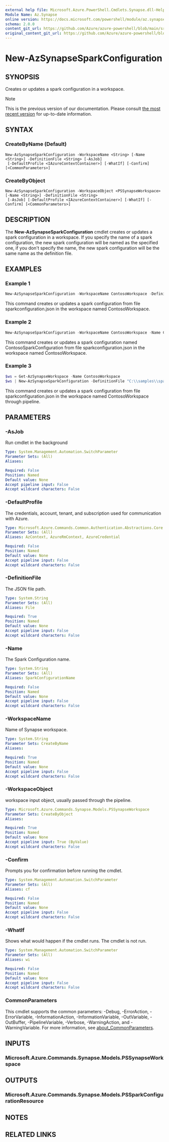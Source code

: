 ```yaml
---
external help file: Microsoft.Azure.PowerShell.Cmdlets.Synapse.dll-Help.xml
Module Name: Az.Synapse
online version: https://docs.microsoft.com/powershell/module/az.synapse/new-azsynapsesparkconfiguration
schema: 2.0.0
content_git_url: https://github.com/Azure/azure-powershell/blob/main/src/Synapse/Synapse/help/New-AzSynapseSparkConfiguration.md
original_content_git_url: https://github.com/Azure/azure-powershell/blob/main/src/Synapse/Synapse/help/New-AzSynapseSparkConfiguration.md
---
```


# New-AzSynapseSparkConfiguration

## SYNOPSIS
Creates or updates a spark configuration in a workspace.

> [!NOTE]
>This is the previous version of our documentation. Please consult [the most recent version](/powershell/module/az.synapse/new-azsynapsesparkconfiguration) for up-to-date information.

## SYNTAX

### CreateByName (Default)
```
New-AzSynapseSparkConfiguration -WorkspaceName <String> [-Name <String>] -DefinitionFile <String> [-AsJob]
 [-DefaultProfile <IAzureContextContainer>] [-WhatIf] [-Confirm] [<CommonParameters>]
```

### CreateByObject
```
New-AzSynapseSparkConfiguration -WorkspaceObject <PSSynapseWorkspace> [-Name <String>] -DefinitionFile <String>
 [-AsJob] [-DefaultProfile <IAzureContextContainer>] [-WhatIf] [-Confirm] [<CommonParameters>]
```

## DESCRIPTION
The **New-AzSynapseSparkConfiguration** cmdlet creates or updates a spark configuration in a workspace.
If you specify the name of a spark configuration, the new spark configuration will be named as the specified one, if you don't specify the name, the new spark configuration will be the same name as the definition file.

## EXAMPLES

### Example 1
```powershell
New-AzSynapseSparkConfiguration -WorkspaceName ContosoWorkspace -DefinitionFile "C:\\samples\\sparkconfiguration.json"
```

This command creates or updates a spark configuration from file sparkconfiguration.json in the workspace named ContosoWorkspace.

### Example 2
```powershell
New-AzSynapseSparkConfiguration -WorkspaceName ContosoWorkspace -Name ContosoSparkConfiguration -DefinitionFile "C:\\samples\\sparkconfiguration.json"
```

This command creates or updates a spark configuration named ContosoSparkConfiguration from file sparkconfiguration.json in the workspace named ContosoWorkspace.

### Example 3
```powershell
$ws = Get-AzSynapseWorkspace -Name ContosoWorkspace
$ws | New-AzSynapseSparkConfiguration -DefinitionFile "C:\\samples\\sparkconfiguration.json"
```

This command creates or updates a spark configuration from file sparkconfiguration.json in the workspace named ContosoWorkspace through pipeline.

## PARAMETERS

### -AsJob
Run cmdlet in the background

```yaml
Type: System.Management.Automation.SwitchParameter
Parameter Sets: (All)
Aliases:

Required: False
Position: Named
Default value: None
Accept pipeline input: False
Accept wildcard characters: False
```

### -DefaultProfile
The credentials, account, tenant, and subscription used for communication with Azure.

```yaml
Type: Microsoft.Azure.Commands.Common.Authentication.Abstractions.Core.IAzureContextContainer
Parameter Sets: (All)
Aliases: AzContext, AzureRmContext, AzureCredential

Required: False
Position: Named
Default value: None
Accept pipeline input: False
Accept wildcard characters: False
```

### -DefinitionFile
The JSON file path.

```yaml
Type: System.String
Parameter Sets: (All)
Aliases: File

Required: True
Position: Named
Default value: None
Accept pipeline input: False
Accept wildcard characters: False
```

### -Name
The Spark Configuration name.

```yaml
Type: System.String
Parameter Sets: (All)
Aliases: SparkConfigurationName

Required: False
Position: Named
Default value: None
Accept pipeline input: False
Accept wildcard characters: False
```

### -WorkspaceName
Name of Synapse workspace.

```yaml
Type: System.String
Parameter Sets: CreateByName
Aliases:

Required: True
Position: Named
Default value: None
Accept pipeline input: False
Accept wildcard characters: False
```

### -WorkspaceObject
workspace input object, usually passed through the pipeline.

```yaml
Type: Microsoft.Azure.Commands.Synapse.Models.PSSynapseWorkspace
Parameter Sets: CreateByObject
Aliases:

Required: True
Position: Named
Default value: None
Accept pipeline input: True (ByValue)
Accept wildcard characters: False
```

### -Confirm
Prompts you for confirmation before running the cmdlet.

```yaml
Type: System.Management.Automation.SwitchParameter
Parameter Sets: (All)
Aliases: cf

Required: False
Position: Named
Default value: None
Accept pipeline input: False
Accept wildcard characters: False
```

### -WhatIf
Shows what would happen if the cmdlet runs.
The cmdlet is not run.

```yaml
Type: System.Management.Automation.SwitchParameter
Parameter Sets: (All)
Aliases: wi

Required: False
Position: Named
Default value: None
Accept pipeline input: False
Accept wildcard characters: False
```

### CommonParameters
This cmdlet supports the common parameters: -Debug, -ErrorAction, -ErrorVariable, -InformationAction, -InformationVariable, -OutVariable, -OutBuffer, -PipelineVariable, -Verbose, -WarningAction, and -WarningVariable. For more information, see [about_CommonParameters](http://go.microsoft.com/fwlink/?LinkID=113216).

## INPUTS

### Microsoft.Azure.Commands.Synapse.Models.PSSynapseWorkspace

## OUTPUTS

### Microsoft.Azure.Commands.Synapse.Models.PSSparkConfigurationResource

## NOTES

## RELATED LINKS
